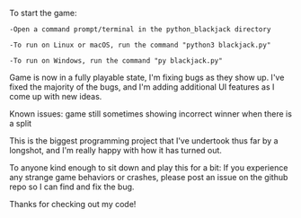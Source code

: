 To start the game:

	-Open a command prompt/terminal in the python_blackjack directory

	-To run on Linux or macOS, run the command "python3 blackjack.py"

	-To run on Windows, run the command "py blackjack.py"

Game is now in a fully playable state, I'm fixing bugs as they show up.
I've fixed the majority of the bugs, and I'm adding additional UI features as I come up with new ideas.

Known issues: game still sometimes showing incorrect winner when there is a split

This is the biggest programming project that I've undertook thus far by a longshot, and I'm really happy with how it has turned out.

To anyone kind enough to sit down and play this for a bit:
If you experience any strange game behaviors or crashes, please post an issue on the github repo so I can find and fix the bug.

Thanks for checking out my code!
